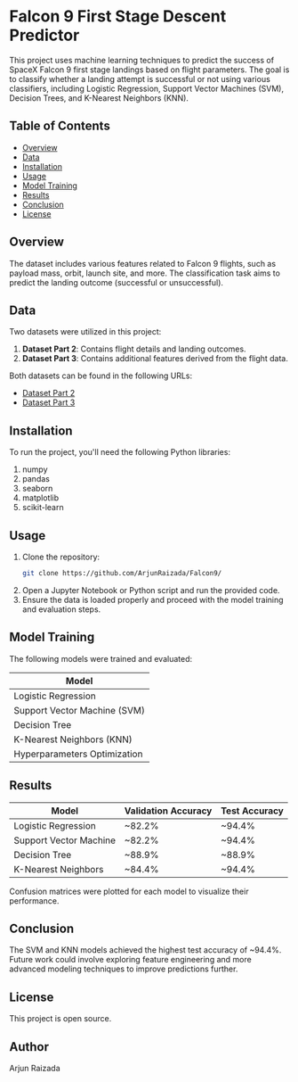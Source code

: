 # Falcon 9 First Stage Descent Predictor

This project uses machine learning techniques to predict the success of SpaceX Falcon 9 first stage landings based on flight parameters. The goal is to classify whether a landing attempt is successful or not using various classifiers, including Logistic Regression, Support Vector Machines (SVM), Decision Trees, and K-Nearest Neighbors (KNN).

## Table of Contents

- [Overview](#overview)
- [Data](#data)
- [Installation](#installation)
- [Usage](#usage)
- [Model Training](#model-training)
- [Results](#results)
- [Conclusion](#conclusion)
- [License](#license)

## Overview

The dataset includes various features related to Falcon 9 flights, such as payload mass, orbit, launch site, and more. The classification task aims to predict the landing outcome (successful or unsuccessful).

## Data

Two datasets were utilized in this project:

1. **Dataset Part 2**: Contains flight details and landing outcomes.
2. **Dataset Part 3**: Contains additional features derived from the flight data.

Both datasets can be found in the following URLs:
- [Dataset Part 2](https://cf-courses-data.s3.us.cloud-object-storage.appdomain.cloud/IBM-DS0321EN-SkillsNetwork/datasets/dataset_part_2.csv)
- [Dataset Part 3](https://cf-courses-data.s3.us.cloud-object-storage.appdomain.cloud/IBM-DS0321EN-SkillsNetwork/datasets/dataset_part_3.csv)

## Installation

To run the project, you'll need the following Python libraries:

1. numpy 
2. pandas 
3. seaborn 
4. matplotlib 
5. scikit-learn



## Usage

1. Clone the repository:
   ```bash
   git clone https://github.com/ArjunRaizada/Falcon9/

2. Open a Jupyter Notebook or Python script and run the provided code.
3. Ensure the data is loaded properly and proceed with the model training and evaluation steps.



## Model Training

The following models were trained and evaluated:

| Model                          |
|--------------------------------|
| Logistic Regression            |
| Support Vector Machine (SVM)   |
| Decision Tree                  |
| K-Nearest Neighbors (KNN)     |
| Hyperparameters Optimization    |


## Results

| Model                   | Validation Accuracy | Test Accuracy |
|-------------------------|---------------------|---------------|
| Logistic Regression      | ~82.2%              | ~94.4%        |
| Support Vector Machine    | ~82.2%              | ~94.4%        |
| Decision Tree            | ~88.9%              | ~88.9%        |
| K-Nearest Neighbors      | ~84.4%              | ~94.4%        |

Confusion matrices were plotted for each model to visualize their performance.<br>

## Conclusion

The SVM and KNN models achieved the highest test accuracy of ~94.4%. Future work could involve exploring feature engineering and more advanced modeling techniques to improve predictions further.

## License

This project is open source.


## Author

Arjun Raizada


